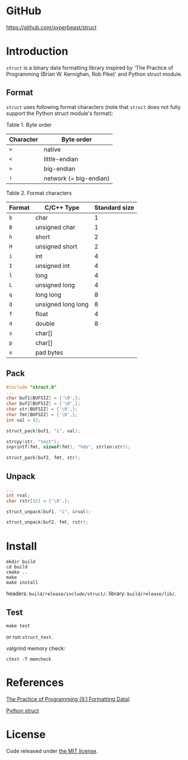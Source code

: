 # GitHub

https://github.com/svperbeast/struct

# Introduction

`struct` is a binary data formatting library inspired by
'The Practice of Programming (Brian W. Kernighan, Rob Pike)' and
Python struct module.

## Format

`struct` uses following format characters (note that `struct` does not fully
support the Python struct module's format):

Table 1. Byte order

Character | Byte order             
----------|-----------
 `=`      | native                 
 `<`      | little-endian          
 `>`      | big-endian             
 `!`      | network (= big-endian) 


Table 2. Format characters

Format | C/C++ Type         | Standard size
-------|--------------------|--------------
 `b`   | char               | 1
 `B`   | unsigned char      | 1
 `h`   | short              | 2
 `H`   | unsigned short     | 2
 `i`   | int                | 4
 `I`   | unsigned int       | 4
 `l`   | long               | 4
 `L`   | unsigned long      | 4
 `q`   | long long          | 8
 `Q`   | unsigned long long | 8
 `f`   | float              | 4
 `d`   | double             | 8
 `s`   | char[]             |
 `p`   | char[]             |
 `x`   | pad bytes          |

## Pack

```c
#include "struct.h"
...
char buf1[BUFSIZ] = {'\0',};
char buf2[BUFSIZ] = {'\0',};
char str[BUFSIZ] = {'\0',};
char fmt[BUFSIZ] = {'\0',};
int val = 42;

struct_pack(buf1, "i", val);

strcpy(str, "test");
snprintf(fmt, sizeof(fmt), "%ds", strlen(str));

struct_pack(buf2, fmt, str);
```

## Unpack

```c
...
int rval;
char rstr[32] = {'\0',};

struct_unpack(buf1, "i", &rval);

struct_unpack(buf2, fmt, rstr);
```

# Install

    mkdir build
    cd build
    cmake ..
    make
    make install

headers: `build/release/include/struct/`.
library: `build/release/lib/`.

## Test

    make test

or run `struct_test`.

valgrind memory check:

    ctest -T memcheck

# References

[The Practice of Programming (9.1 Formatting Data)](http://www.amazon.com/Practice-Programming-Addison-Wesley-Professional-Computing/dp/020161586X/ref=sr_1_1?ie=UTF8&qid=1359350725&sr=8-1&keywords=practice+of+programming "The Practice of Programming")

[Python struct](http://docs.python.org/2/library/struct.html#module-struct "Python struct module")

# License
Code released under [the MIT license](https://github.com/svperbeast/struct/blob/master/LICENSE).
